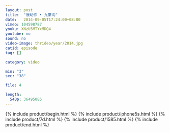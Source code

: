 ```yaml
---
layout: post
title:  "慢动作 • 九寨沟"
date:   2014-09-05T17:24:00+08:00
vimeo: 104598787
youku: XNzU5MTYxMDQ4
youtube: no
sound: no
video-image: thrideo/year/2014.jpg
catid: episode
tag: []

category: video

min: "3"
sec: "38"

file: 4

length:
  540p: 36495085
---
```


{% include product/begin.html %}
{% include product/iphone5s.html %}
{% include product/7d.html %}
{% include product/1585.html %}
{% include product/end.html %}